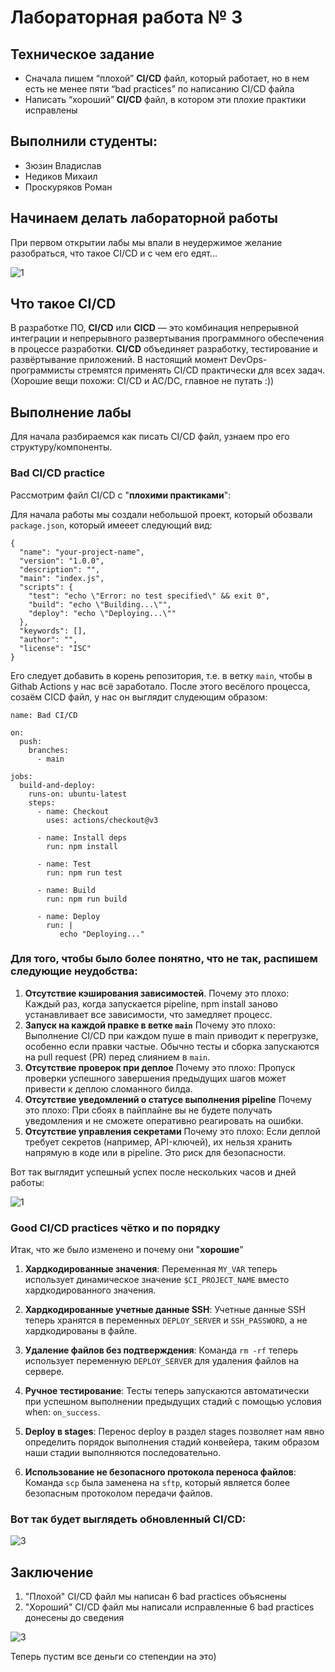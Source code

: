 # Лабораторная работа № 3

## Техническое задание
* Сначала пишем “плохой” **CI/CD** файл, который работает, но в нем есть не менее пяти “bad practices” по написанию CI/CD файла
* Написать “хороший” **CI/CD** файл, в котором эти плохие практики исправлены

## Выполнили студенты:
* Зюзин Владислав 
* Недиков Михаил
* Проскуряков Роман

## Начинаем делать лабораторной работы
При первом открытии лабы мы впали в неудержимое желание разобраться, что такое CI/CD и с чем его едят...

![1](romantica_la_proga.png)

## Что такое CI/CD
В разработке ПО, **CI/CD** или **CICD** — это комбинация непрерывной интеграции и непрерывного развертывания программного обеспечения в процессе разработки. **CI/CD** объединяет разработку, тестирование и развёртывание приложений. В настоящий момент DevOps-программисты стремятся применять CI/CD практически для всех задач. (Хорошие вещи похожи: CI/CD и AC/DC, главное не путать :))

## Выполнение лабы
Для начала разбираемся как писать CI/CD файл, узнаем про его структуру/компоненты.

### Bad CI/CD practice

Рассмотрим файл CI/CD с "**плохими практиками**":

Для начала работы мы создали небольшой проект, который обозвали `package.json`, который имееет следующий вид:
```
{
  "name": "your-project-name",
  "version": "1.0.0",
  "description": "",
  "main": "index.js",
  "scripts": {
    "test": "echo \"Error: no test specified\" && exit 0",
    "build": "echo \"Building...\"",
    "deploy": "echo \"Deploying...\""
  },
  "keywords": [],
  "author": "",
  "license": "ISC"
}
```

Его следует добавить в корень репозитория, т.е. в ветку `main`, чтобы в Githab Actions у нас всё заработало.
После этого весёлого процесса, созаём CICD файл, у нас он выглядит слудеющим образом:
```
name: Bad CI/CD

on:
  push:
    branches:
      - main

jobs:
  build-and-deploy:
    runs-on: ubuntu-latest
    steps:
      - name: Checkout
        uses: actions/checkout@v3

      - name: Install deps
        run: npm install

      - name: Test
        run: npm run test

      - name: Build
        run: npm run build

      - name: Deploy
        run: |
           echo "Deploying..."
```

### Для того, чтобы было  более понятно, что не так, распишем следующие неудобства:

1. **Отсутствие кэширования зависимостей**. Почему это плохо: Каждый раз, когда запускается pipeline, npm install заново устанавливает все зависимости, что замедляет процесс.
2. **Запуск на каждой правке в ветке `main`** Почему это плохо: Выполнение CI/CD при каждом пуше в main приводит к перегрузке, особенно если правки частые. Обычно тесты и сборка запускаются на pull request (PR) перед слиянием в `main`.
3. **Отсутствие проверок при деплое** Почему это плохо: Пропуск проверки успешного завершения предыдущих шагов может привести к деплою сломанного билда.
4. **Отсутствие уведомлений о статусе выполнения pipeline** Почему это плохо: При сбоях в пайплайне вы не будете получать уведомления и не сможете оперативно реагировать на ошибки.
5. **Отсутствие управления секретами** Почему это плохо: Если деплой требует секретов (например, API-ключей), их нельзя хранить напрямую в коде или в pipeline. Это риск для безопасности.

Вот так выглядит успешный успех после нескольких часов и дней работы:

![1](Succesfull_success_Bad_practice.png)

### Good CI/CD practices чётко и по порядку
Итак, что же было изменено и почему они "**хорошие**"

1. **Хардкодированные значения**: Переменная `MY_VAR` теперь использует динамическое значение `$CI_PROJECT_NAME` вместо хардкодированного значения.

2. **Хардкодированные учетные данные SSH**: Учетные данные SSH теперь хранятся в переменных `DEPLOY_SERVER` и `SSH_PASSWORD`, а не хардкодированы в файле.

3. **Удаление файлов без подтверждения**: Команда `rm -rf` теперь использует переменную `DEPLOY_SERVER` для удаления файлов на сервере.

4. **Ручное тестирование**: Тесты теперь запускаются автоматически при успешном выполнении предыдущих стадий с помощью условия when: `on_success`.

5. **Deploy в stages**: Перенос deploy в раздел stages позволяет нам явно определить порядок выполнения стадий конвейера, таким образом наши стадии выполняются последовательно.

6. **Использование не безопасного протокола переноса файлов**: Команда `scp` была заменена на `sftp`, который является более безопасным протоколом передачи файлов.

### Вот так будет выглядеть обновленный CI/CD:

![3](png2.png)

## Заключение
1. "Плохой" CI/CD файл мы написан 6 bad practices объяснены
2. "Хороший" CI/CD файл мы написали исправленные 6 bad practices донесены до сведения

![3](CICD.jpeg)

Теперь пустим все деньги со степендии на это)
